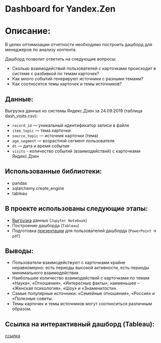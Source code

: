 # Dashboard for Yandex.Zen
# Описание:
В целях оптимизации отчетности необходимо построить дашборд для менеджеров по анализу контента.

Дашборд позволит ответить на следующие вопросы:
- Сколько взаимодействий пользователей с карточками происходит в системе с разбивкой по темам карточек?
- Как много событий генерируют источники с разными темами?
- Как соотносятся темы карточек и темы источников?

## Данные:
Выгрузка данных из системы Яндекс.Дзен за 24.09.2019 (таблица dash_visits.csv):
- `record_id` — уникальный идентификатор записи в файле
- `item_topic` — тема карточки
- `source_topic` — источник карточки (тема)
- `age_segment` — возрастной сегмент пользователя
- `dt` — дата и время события
- `visits` - количество событий (взаимодействий) с карточками Яндекс.Дзен

## Использованные библиотеки:
- pandas
- sqlalchemy.create_engine
- tableau

## В проекте использованы следующие этапы:
- [Выгрузка](https://github.com/AleksandrAntonov7/Study-Projects/blob/main/Dashboard%20for%20Yandex.Zen/%D0%92%D1%8B%D0%B3%D1%80%D1%83%D0%B7%D0%BA%D0%B0%20%D1%84%D0%B0%D0%B9%D0%BB%D0%B0%20dash_visits.ipynb) данных (`Jupyter Notebook`)
- Построение дашборда (`Tableau`)
- Подготовка [презентации](https://github.com/AleksandrAntonov7/Study-Projects/blob/main/Dashboard%20for%20Yandex.Zen/%D0%9F%D1%80%D0%B5%D0%B7%D0%B5%D0%BD%D1%82%D0%B0%D1%86%D0%B8%D1%8F%20%D0%AF%D0%BD%D0%B4%D0%B5%D0%BA%D1%81.%D0%94%D0%B7%D0%B5%D0%BD.pdf) для пользователей дашборда (`PowerPoint` → `pdf`)

## Выводы:
- Пользователи взаимодействуют с карточками крайне неравномерно: есть периоды высокой активности, есть периоды минимального взаимодействия.
- Наибольшее количество взаимодействий с карточками по темам «Наука», «Отношения», «Интересные факты»; наименьшее – «Женская психология», «Шоу» и «Знаменитости».
- Самые популярные источники: «Семейные отношения», «Россия» и «Полезные советы.
- Темы карточек и темы источников могут соотноситься различным образом.

## Ссылка на интерактивный дашборд (Tableau):
[ссылка](https://public.tableau.com/app/profile/aleksandr.antonov/viz/__16496753424850/_)
